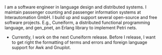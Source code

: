 I am a software engineer in language design and distributed systems. I maintain passenger counting and passenger information systems at Interautomation GmbH. I build up and support several open-source and free software projects. E.g., Cuneiform, a distributed functional programming language, and gen_pnet, an Erlang library to implement Petri nets.

- Currently, I work on the next Cuneiform release. Before I release, I want to get right the formatting of terms and errors and foreign language support for Awk and Gnuplot.

<!--
**joergen7/joergen7** is a ✨ _special_ ✨ repository because its `README.md` (this file) appears on your GitHub profile.

Here are some ideas to get you started:

- 🔭 I’m currently working on ...
- 🌱 I’m currently learning ...
- 👯 I’m looking to collaborate on ...
- 🤔 I’m looking for help with ...
- 💬 Ask me about ...
- 📫 How to reach me: ...
- 😄 Pronouns: ...
- ⚡ Fun fact: ...
-->
